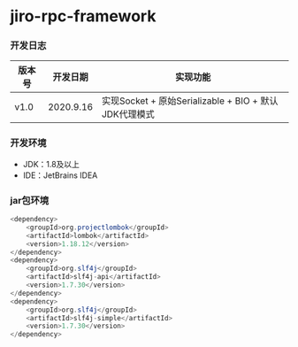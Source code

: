 # jiro-rpc-framework

### 开发日志

| 版本号 | 开发日期 | 实现功能 
| ----  | ----  | ---- |
| v1.0 | 2020.9.16 | 实现Socket + 原始Serializable + BIO + 默认JDK代理模式 |

### 开发环境

* JDK：1.8及以上
* IDE：JetBrains IDEA

### jar包环境

```java
<dependency>
    <groupId>org.projectlombok</groupId>
    <artifactId>lombok</artifactId>
    <version>1.18.12</version>
</dependency>
<dependency>
    <groupId>org.slf4j</groupId>
    <artifactId>slf4j-api</artifactId>
    <version>1.7.30</version>
</dependency>
<dependency>
    <groupId>org.slf4j</groupId>
    <artifactId>slf4j-simple</artifactId>
    <version>1.7.30</version>
</dependency>
```